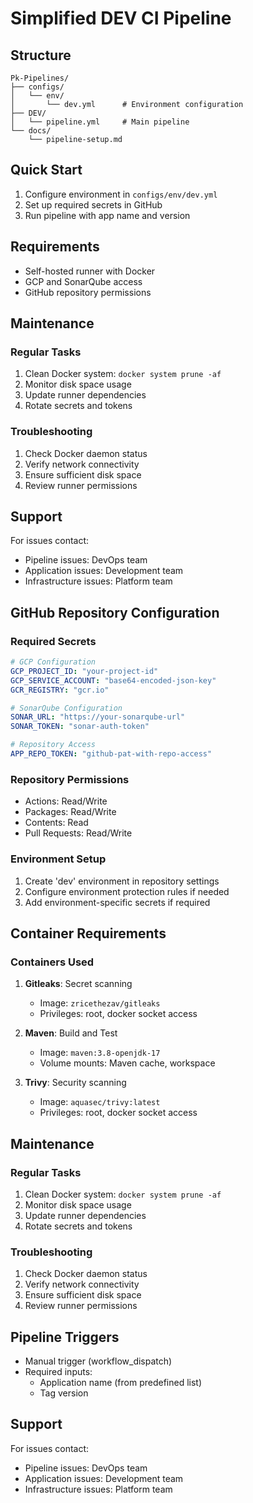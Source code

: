 # Simplified DEV CI Pipeline

## Structure
```
Pk-Pipelines/
├── configs/
│   └── env/
│       └── dev.yml      # Environment configuration
├── DEV/
│   └── pipeline.yml     # Main pipeline
└── docs/
    └── pipeline-setup.md
```

## Quick Start
1. Configure environment in `configs/env/dev.yml`
2. Set up required secrets in GitHub
3. Run pipeline with app name and version

## Requirements
- Self-hosted runner with Docker
- GCP and SonarQube access
- GitHub repository permissions

## Maintenance

### Regular Tasks
1. Clean Docker system: `docker system prune -af`
2. Monitor disk space usage
3. Update runner dependencies
4. Rotate secrets and tokens

### Troubleshooting
1. Check Docker daemon status
2. Verify network connectivity
3. Ensure sufficient disk space
4. Review runner permissions

## Support
For issues contact:
- Pipeline issues: DevOps team
- Application issues: Development team
- Infrastructure issues: Platform team
## GitHub Repository Configuration

### Required Secrets
```yaml
# GCP Configuration
GCP_PROJECT_ID: "your-project-id"
GCP_SERVICE_ACCOUNT: "base64-encoded-json-key"
GCR_REGISTRY: "gcr.io"

# SonarQube Configuration
SONAR_URL: "https://your-sonarqube-url"
SONAR_TOKEN: "sonar-auth-token"

# Repository Access
APP_REPO_TOKEN: "github-pat-with-repo-access"
```

### Repository Permissions
- Actions: Read/Write
- Packages: Read/Write
- Contents: Read
- Pull Requests: Read/Write

### Environment Setup
1. Create 'dev' environment in repository settings
2. Configure environment protection rules if needed
3. Add environment-specific secrets if required

## Container Requirements

### Containers Used
1. **Gitleaks**: Secret scanning
   - Image: `zricethezav/gitleaks`
   - Privileges: root, docker socket access

2. **Maven**: Build and Test
   - Image: `maven:3.8-openjdk-17`
   - Volume mounts: Maven cache, workspace

3. **Trivy**: Security scanning
   - Image: `aquasec/trivy:latest`
   - Privileges: root, docker socket access

## Maintenance

### Regular Tasks
1. Clean Docker system: `docker system prune -af`
2. Monitor disk space usage
3. Update runner dependencies
4. Rotate secrets and tokens

### Troubleshooting
1. Check Docker daemon status
2. Verify network connectivity
3. Ensure sufficient disk space
4. Review runner permissions

## Pipeline Triggers
- Manual trigger (workflow_dispatch)
- Required inputs:
  - Application name (from predefined list)
  - Tag version

## Support
For issues contact:
- Pipeline issues: DevOps team
- Application issues: Development team
- Infrastructure issues: Platform team
